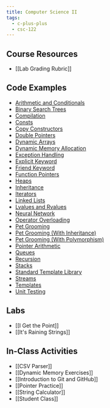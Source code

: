 ```yaml
---
title: Computer Science II
tags:
  - c-plus-plus
  - csc-122
---
```

## Course Resources

* [[Lab Grading Rubric]]

## Code Examples

* [Arithmetic and Conditionals](https://github.com/cmvandrevala/csc_122_arithmetic_and_conditionals)
* [Binary Search Trees](https://github.com/cmvandrevala/csc_122_binary_search_trees)
* [Compilation](https://github.com/cmvandrevala/csc_122_compilation)
* [Consts](https://github.com/cmvandrevala/csc_122_consts)
* [Copy Constructors](https://github.com/cmvandrevala/csc_122_copy_constructors)
* [Double Pointers](https://github.com/cmvandrevala/csc_122_double_pointers)
* [Dynamic Arrays](https://github.com/cmvandrevala/csc_122_dynamic_arrays)
* [Dynamic Memory Allocation](https://github.com/cmvandrevala/csc_122_dynamic_memory_allocation)
* [Exception Handling](https://github.com/cmvandrevala/csc_122_exception_handling)
* [Explicit Keyword](https://github.com/cmvandrevala/csc_122_explicit_keyword)
* [Friend Keyword](https://github.com/cmvandrevala/csc_122_friend_keyword)
* [Function Pointers](https://github.com/cmvandrevala/csc_122_function_pointers)
* [Heaps](https://github.com/cmvandrevala/csc_122_heaps)
* [Inheritance](https://github.com/cmvandrevala/csc_122_inheritance)
* [Iterators](https://github.com/cmvandrevala/csc_122_iterators)
* [Linked Lists](https://github.com/cmvandrevala/csc_122_linked_lists)
* [Lvalues and Rvalues](https://github.com/cmvandrevala/csc_122_lvalues_and_rvalues)
* [Neural Network](https://github.com/cmvandrevala/csc_122_neural_network)
* [Operator Overloading](https://github.com/cmvandrevala/csc_122_operator_overloading)
* [Pet Grooming](https://github.com/cmvandrevala/csc_122_pet_grooming)
* [Pet Grooming (With Inheritance)](https://github.com/cmvandrevala/csc_122_pet_grooming_with_inheritance)
* [Pet Grooming (With Polymorphism)](https://github.com/cmvandrevala/csc_122_pet_grooming_with_polymorphism)
* [Pointer Arithmetic](https://github.com/cmvandrevala/csc_122_pointer_arithmetic)
* [Queues](https://github.com/cmvandrevala/csc_122_queues)
* [Recursion](https://github.com/cmvandrevala/csc_122_recursion)
* [Stacks](https://github.com/cmvandrevala/csc_122_stacks)
* [Standard Template Library](https://github.com/cmvandrevala/csc_122_standard_template_library)
* [Streams](https://github.com/cmvandrevala/csc_122_streams)
* [Templates](https://github.com/cmvandrevala/csc_122_templates)
* [Unit Testing](https://github.com/cmvandrevala/csc_122_unit_testing)

## Labs

* [[I Get the Point]]
* [[It's Raining Strings]]

## In-Class Activities

* [[CSV Parser]]
* [[Dynamic Memory Exercises]]
* [[Introduction to Git and GitHub]]
* [[Pointer Practice]]
* [[String Calculator]]
* [[Student Class]]

